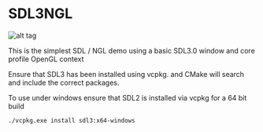 # SDL3NGL

![alt tag](http://nccastaff.bournemouth.ac.uk/jmacey/GraphicsLib/Demos/SDLNGL.png)

This is the simplest SDL / NGL demo using a basic SDL3.0 window and core profile OpenGL context

Ensure that SDL3 has been installed using vcpkg. and CMake will search and include the correct packages. 

To use under windows ensure that SDL2 is installed via vcpkg for a 64 bit build

```
./vcpkg.exe install sdl3:x64-windows
```